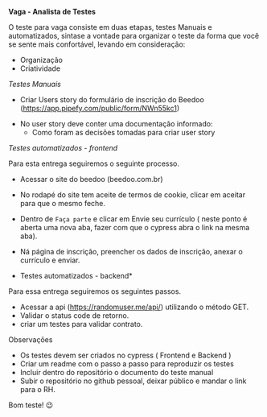 **Vaga - Analista de Testes**
 
O teste para vaga consiste em duas etapas, testes Manuais e automatizados, sintase a vontade para organizar o teste da forma que você se sente mais confortável, levando em consideração:
* Organização
* Criatividade
 
 
*Testes Manuais*
 
* Criar Users story do formulário de inscrição do Beedoo (https://app.pipefy.com/public/form/NWn55kc1)
- No user story deve conter uma documentação informado:
	* Como foram as decisões tomadas para criar user story
 
*Testes automatizados - frontend*
 
Para esta entrega seguiremos o seguinte processo.
 
* Acessar o site do beedoo (beedoo.com.br)
* No rodapé do site tem aceite de termos de cookie, clicar em aceitar para que o mesmo feche.
* Dentro de `Faça parte` e clicar em Envie seu currículo ( neste ponto é aberta uma nova aba, fazer com que o cypress abra o link na mesma aba).
* Ná página de inscrição, preencher os dados de inscrição, anexar o currículo e enviar.
 
* Testes automatizados - backend*
 
Para essa entrega seguiremos os seguintes passos.
 
* Acessar a api (https://randomuser.me/api/) utilizando o método GET.
* Validar o status code de retorno.
* criar um testes para validar contrato.
 
Observações
 
* Os testes devem ser criados no cypress ( Frontend e Backend )
* Criar um readme com o passo a passo para reproduzir os testes
* Incluir dentro do repositório o documento do teste manual
* Subir o repositório no github pessoal, deixar público e mandar o link para o RH.
 
Bom teste! 😉

